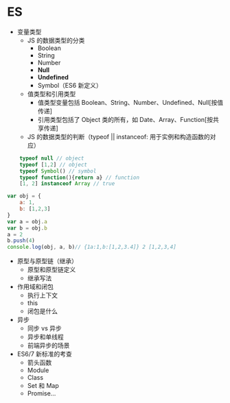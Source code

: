 # ES
- 变量类型
    - JS 的数据类型的分类
        - Boolean
        - String
        - Number
        - **Null**
        - **Undefined**
        - Symbol（ES6 新定义）
    - 值类型和引用类型
        - 值类型变量包括 Boolean、String、Number、Undefined、Null[按值传递]
        - 引用类型包括了 Object 类的所有，如 Date、Array、Function[按共享传递]
    - JS 的数据类型的判断（typeof || instanceof: 用于实例和构造函数的对应）
```js
    typeof null // object
    typeof [1,2] // object
    typeof Symbol() // symbol
    typeof function(){return a} // function
    [1, 2] instanceof Array // true
```
```js
var obj = {
    a: 1,
    b: [1,2,3]
}
var a = obj.a
var b = obj.b
a = 2
b.push(4)
console.log(obj, a, b)// {1a:1,b:[1,2,3.4]} 2 [1,2,3,4]
```
    
- 原型与原型链（继承）
    - 原型和原型链定义
    - 继承写法
- 作用域和闭包
    - 执行上下文
    - this
    - 闭包是什么
- 异步
    - 同步 vs 异步
    - 异步和单线程
    - 前端异步的场景
- ES6/7 新标准的考查
    - 箭头函数
    - Module
    - Class
    - Set 和 Map
    - Promise...
